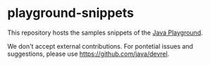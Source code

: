 # playground-snippets

This repository hosts the samples snippets of the [Java Playground](https://dev.java/playground/).

We don't accept external contributions. For pontetial issues and suggestions, please use https://github.com/java/devrel.
